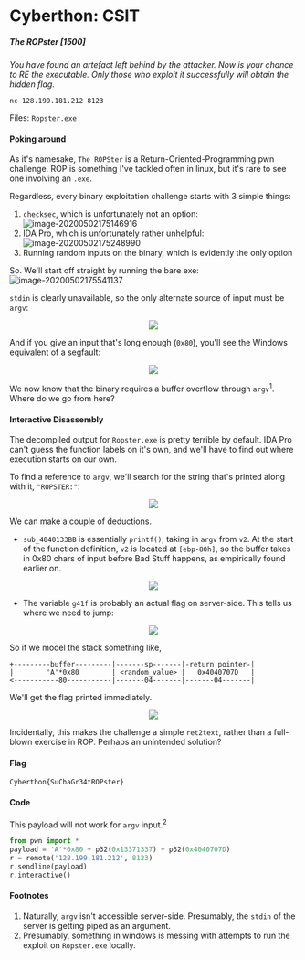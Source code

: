 # Cyberthon: CSIT

##### The ROPster [1500]

_You have found an artefact left behind by the attacker. Now is your chance to RE the executable. Only those who exploit it successfully will obtain the hidden flag._

`nc 128.199.181.212 8123`

Files: `Ropster.exe`

#### Poking around

As it's namesake, `The ROPSter` is a Return-Oriented-Programming pwn challenge. ROP is something I've tackled often in linux, but it's rare to see one involving an `.exe`.

Regardless, every binary exploitation challenge starts with 3 simple things:

1. `checksec`, which is unfortunately not an option:![image-20200502175146916](image-20200502175146916.png)
2. IDA Pro, which is unfortunately rather unhelpful: ![image-20200502175248990](image-20200502175248990.png)
3. Running random inputs on the binary, which is evidently the only option

So. We'll start off straight by running the bare exe: ![image-20200502175541137](image-20200502175541137.png)

`stdin` is clearly unavailable, so the only alternate source of input must be `argv`:

<p align="center">
<img src="image-20200502180000870.png">
</p>

And if you give an input that's long enough (`0x80`), you'll see the Windows equivalent of a segfault:

<p align="center">
<img src="image-20200502182024737.png">
</p>

We now know that the binary requires a buffer overflow through `argv`<sup>1</sup>. Where do we go from here?

#### Interactive Disassembly

The decompiled output for `Ropster.exe` is pretty terrible by default. IDA Pro can't guess the function labels on it's own, and we'll have to find out where execution starts on our own.

To find a reference to `argv`, we'll search for the string that's printed along with it, `"ROPSTER:"`:

<p align="center">
<img src="image-20200502183255416.png">
</p>

We can make a couple of deductions.

* `sub_4040133BB` is essentially `printf()`, taking in `argv` from `v2`. At the start of the function definition, `v2` is located at `[ebp-80h]`, so the buffer takes in 0x80 chars of input before Bad Stuff happens, as empirically found earlier on.

<p align="center">
<img src="image-20200502183637982.png">
</p>

* The variable `g41f` is probably an actual flag on server-side. This tells us where we need to jump:

<p align="center">
<img src="image-20200502184548512.png">
</p>

So if we model the stack something like,

```
+---------buffer---------|-------sp-------|-return pointer-|
|        'A'*0x80        | <random_value> |   0x4040707D   |
<-----------80-----------|-------04-------|-------04-------|
```

We'll get the flag printed immediately.

<p align="center">
<img src="image-20200502185540288.png">
</p>

Incidentally, this makes the challenge a simple `ret2text`, rather than a full-blown exercise in ROP. Perhaps an unintended solution?

#### Flag

`Cyberthon{SuChaGr34tROPster}`

#### Code

This payload will not work for `argv` input.<sup>2</sup>

```python
from pwn import *
payload = 'A'*0x80 + p32(0x13371337) + p32(0x4040707D)
r = remote('128.199.181.212', 8123)
r.sendline(payload)
r.interactive()
```

#### Footnotes

1. Naturally, `argv` isn't accessible server-side. Presumably, the `stdin` of the server is getting piped as an argument.
2. Presumably, something in windows is messing with attempts to run the exploit on `Ropster.exe` locally.

